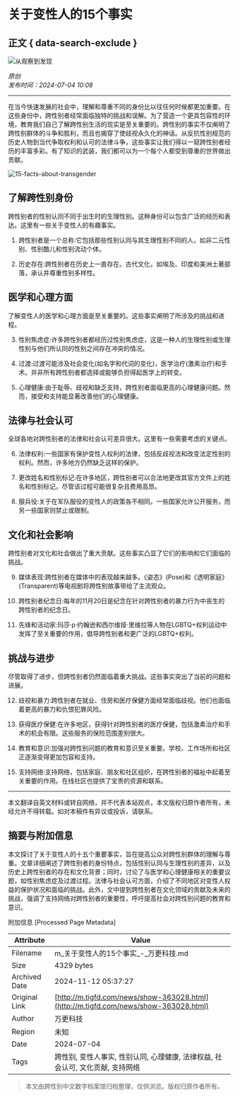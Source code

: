 # 关于变性人的15个事实

## 正文 { data-search-exclude }


![从观察到发现](http://www.tigfd.com/file/upload/202312/03/153314641.png)

*原创*  
*发布时间：2024-07-04 10:08*

---

在当今快速发展的社会中，理解和尊重不同的身份比以往任何时候都更加重要。在这些身份中，跨性别者经常面临独特的挑战和误解。为了营造一个更具包容性的环境，教育我们自己了解跨性别生活的现实是至关重要的。跨性别的事实不仅阐明了跨性别群体的斗争和胜利，而且也揭穿了使歧视永久化的神话。从反抗性别规范的历史人物到当代争取权利和认可的法律斗争，这些事实让我们得以一窥跨性别者经历的丰富多彩。有了知识的武装，我们都可以为一个每个人都受到尊重的世界做出贡献。

![15-facts-about-transgender](http://www.tigfd.com/file/upload/202407/04/100834381.jpg)

## 了解跨性别身份

跨性别者的性别认同不同于出生时的生理性别。这种身份可以包含广泛的经历和表达。这里有一些关于变性人的有趣事实。

1. 跨性别者是一个总称:它包括那些性别认同与其生理性别不同的人，如非二元性别、性别酷儿和性别流动个体。
   
2. 历史存在:跨性别者在历史上一直存在。古代文化，如埃及、印度和美洲土著部落，承认并尊重性别多样性。

## 医学和心理方面

了解变性人的医学和心理方面是至关重要的。这些事实阐明了所涉及的挑战和进程。

3. 性别焦虑症:许多跨性别者都经历过性别焦虑症，这是一种人的生理性别或生理性别与他们所认同的性别之间存在冲突的情况。
   
4. 过渡:过渡可能涉及社会变化(如名字和代词的变化)，医学治疗(激素治疗)和手术。并非所有跨性别者都选择或能够负担得起医学上的转变。
   
5. 心理健康:由于耻辱、歧视和缺乏支持，跨性别者面临更高的心理健康问题。然而，接受和支持能显著改善他们的心理健康。

## 法律与社会认可

全球各地对跨性别者的法律和社会认可差异很大。这里有一些需要考虑的关键点。

6. 法律权利:一些国家有保护变性人权利的法律，包括反歧视法和改变法定性别的权利。然而，许多地方仍然缺乏这样的保护。
   
7. 更改姓名和性别标记:在许多地区，跨性别者可以合法地更改其官方文件上的姓名和性别标记，尽管该过程可能很复杂且费用高昂。
   
8. 服兵役:关于在军队服役的变性人的政策各不相同。一些国家允许公开服务，而另一些国家则禁止或限制。

## 文化和社会影响

跨性别者对文化和社会做出了重大贡献。这些事实凸显了它们的影响和它们面临的挑战。

9. 媒体表现:跨性别者在媒体中的表现越来越多。《姿态》(Pose)和《透明家庭》(Transparent)等电视剧将跨性别故事带给了主流观众。
   
10. 跨性别者纪念日:每年的11月20日是纪念在针对跨性别者的暴力行为中丧生的跨性别者的纪念日。
   
11. 先锋和活动家:玛莎·p·约翰逊和西尔维娅·里维拉等人物在LGBTQ+权利运动中发挥了至关重要的作用，倡导跨性别者和更广泛的LGBTQ+权利。

## 挑战与进步

尽管取得了进步，但跨性别者仍然面临着重大挑战。这些事实突出了当前的问题和进展。

12. 歧视和暴力:跨性别者在就业、住房和医疗保健方面经常面临歧视。他们也面临着更高的暴力和仇恨犯罪风险。
   
13. 获得医疗保健:在许多地区，获得针对跨性别者的医疗保健，包括激素治疗和手术的机会有限。这些服务的保险范围差别很大。
   
14. 教育和意识:加强对跨性别问题的教育和意识至关重要。学校、工作场所和社区正逐渐变得更加包容和支持。
   
15. 支持网络:支持网络，包括家庭、朋友和社区组织，在跨性别者的福祉中起着至关重要的作用。在线社区也提供了宝贵的资源和联系。

---

本文翻译自英文材料或转自网络，并不代表本站观点，本文版权归原作者所有，未经允许不得转载。如对本稿件有异议或投诉，请联系。

## 摘要与附加信息

<!-- tcd_abstract -->
本文探讨了关于变性人的十五个重要事实，旨在提高公众对跨性别群体的理解与尊重。文章详细阐述了跨性别者的身份特点，包括性别认同与生理性别的差异，以及历史上跨性别者的存在和文化背景；同时，讨论了与医学和心理健康相关的重要议题，如性别焦虑症及过渡过程。法律与社会认可方面，介绍了不同地区对变性人权益的保护状况和面临的挑战。此外，文中提到跨性别者在文化领域的贡献及未来的挑战，强调了支持网络对跨性别者的重要性，呼吁提高社会对跨性别问题的教育和意识。
<!-- tcd_abstract_end -->

附加信息 [Processed Page Metadata]

| Attribute       | Value                                  |
|-----------------|----------------------------------------|
| Filename        | m_关于变性人的15个事实_-_万更科技.md                             |
| Size            | 4329 bytes                           |
| Archived Date   | 2024-11-12 05:37:27                             |
| Original Link   | [http://m.tigfd.com/news/show-363028.html](http://m.tigfd.com/news/show-363028.html)                       |
| Author          | 万更科技                               |
| Region          | 未知                               |
| Date            | 2024-07-04                                 |
| Tags            | 跨性别, 变性人事实, 性别认同, 心理健康, 法律权益, 社会认可, 文化贡献, 支持网络                                 |
>
> 本文由跨性别中文数字档案馆归档整理，仅供浏览。版权归原作者所有。
>